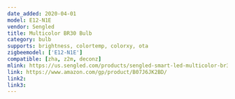 ```yaml
---
date_added: 2020-04-01
model: E12-N1E
vendor: Sengled
title: Multicolor BR30 Bulb
category: bulb
supports: brightness, colortemp, colorxy, ota
zigbeemodel: ['E12-N1E']
compatible: [zha, z2m, deconz]
mlink: https://us.sengled.com/products/sengled-smart-led-multicolor-br30-bulb
link: https://www.amazon.com/gp/product/B07J6JK2BD/
link2: 
link3: 
---
```


